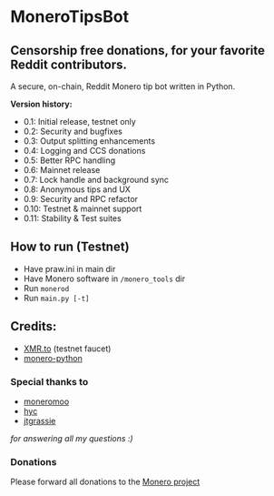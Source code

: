# MoneroTipsBot

## Censorship free donations, for your favorite Reddit contributors.

A secure, on-chain, Reddit Monero tip bot written in Python.

**Version history:**
- 0.1: Initial release, testnet only
- 0.2: Security and bugfixes
- 0.3: Output splitting enhancements
- 0.4: Logging and CCS donations
- 0.5: Better RPC handling
- 0.6: Mainnet release
- 0.7: Lock handle and background sync
- 0.8: Anonymous tips and UX
- 0.9: Security and RPC refactor
- 0.10: Testnet & mainnet support
- 0.11: Stability & Test suites

## How to run (Testnet)

- Have praw.ini in main dir
- Have Monero software in `/monero_tools` dir
- Run `monerod`
- Run `main.py [-t]`

## Credits:

- [XMR.to](https://community.xmr.to/faucet/testnet/) (testnet faucet)
- [monero-python](https://github.com/monero-ecosystem/monero-python/tree/master/monero)

### Special thanks to
- [moneromoo](https://github.com/moneromooo-monero)
- [hyc](https://github.com/hyc)
- [jtgrassie](https://github.com/jtgrassie)

*for answering all my questions :)*

### Donations

Please forward all donations to the [Monero project](https://github.com/monero-project/monero)
